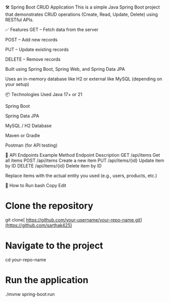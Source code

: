 🛠️ Spring Boot CRUD Application
This is a simple Java Spring Boot project that demonstrates CRUD operations (Create, Read, Update, Delete) using RESTful APIs.

✅ Features
GET – Fetch data from the server

POST – Add new records

PUT – Update existing records

DELETE – Remove records

Built using Spring Boot, Spring Web, and Spring Data JPA

Uses an in-memory database like H2 or external like MySQL (depending on your setup)

📦 Technologies Used
Java 17+ or 21

Spring Boot

Spring Data JPA

MySQL / H2 Database

Maven or Gradle

Postman (for API testing)

📁 API Endpoints Example
Method	Endpoint	Description
GET	/api/items	Get all items
POST	/api/items	Create a new item
PUT	/api/items/{id}	Update item by ID
DELETE	/api/items/{id}	Delete item by ID

Replace items with the actual entity you used (e.g., users, products, etc.)

🧪 How to Run
bash
Copy
Edit
# Clone the repository
git clone[ https://github.com/your-username/your-repo-name.git](https://github.com/sarthak425)

# Navigate to the project
cd your-repo-name

# Run the application
./mvnw spring-boot:run
